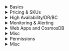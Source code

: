 <details>
  <summary>Basics</summary>
  
</details>  

<details>
  <summary>Pricing & SKUs</summary>
  
</details>  

<details>
  <summary>High Availability/DR/BC</summary>

**SLA: 99.99%**

**Latency** 
- Reads and writes - single-digit latency
- Worldwide replication - <10ms read, <15ms write

</details>  

<details>
  <summary>Monitoring & Alerting</summary>

**How to get alert for 40 units occuring 10 times in a 10-minute window?**
- Log Analytics query
- Query #1 - `requestCharge_s > 40`
- Query #2 - `period = 10` and `frequency = 10`
- Azure Monitor is alerting mechanism
- https://docs.microsoft.com/en-us/azure/cosmos-db/monitor-cosmos-db

</details>  


<details>
  <summary>Web Apps and CosmosDB</summary>

# Scenario: Web App service connects to CosmosDB

CosmosDB uses two types of keys: master keys and resource tokens. 
- Master keys are for administratrive actions
- Resource tokens provide access to resources

### Design pattern
A mid-tier service is set up to serve a mobile application to share user photos.
- The mid-tier service possesses the master key of the Cosmos DB account.
- The photo app is installed on end-user mobile devices.
- On login, the photo app establishes the identity of the user with the mid-tier service. This mechanism of identity establishment is purely up to the application.
- Once the identity is established, the mid-tier service requests permissions based on the identity.
- The mid-tier service sends a resource token back to the phone app.
- The phone app can continue to use the resource token to directly access Cosmos DB resources with the permissions defined by the resource token and for the interval allowed by the resource token.
- When the resource token expires, subsequent requests receive a 401 unauthorized exception. At this point, the phone app re-establishes the identity and requests a new resource token.

Missing step is that, b/c the mid tier app knows the master key, it creates a user on cosmosdb dynamically. Creating a user automatically creates a hash resource token.
</details>  


<details>
  <summary>Misc</summary>
  
**MongoDB migration - what has most compatibility?** - "Database", not API or Collection

**How to migrate data from SQL Server into CosmosDB?** 
- https://docs.microsoft.com/en-us/azure/cosmos-db/import-data#SQL
- Run the DocumentDB Data Migration Tool

**Want to get a notification everytime data is received?**
- Deploy a Logic App that has the Azure CosmosDB connector
- Ensure the Logic App uses a SendGrid action

</details>  

<details>
  <summary>Permissions</summary>

**What roles exist and what do they do??** 
- DocumentDB Account Contributor - manage CosmosDB accounts
- Cosmos DB Account Reader - read account data
- Cosmos Backup Operator - can submit restore request for db or container for account
- Cosmos DB Operator - manage accounts but not access them. Prevents access to account keys and connection strings

</details>  

<details>
  <summary>Misc</summary>

**How to migrate data from SQL Server into CosmosDB?** 
- https://docs.microsoft.com/en-us/azure/cosmos-db/import-data#SQL
- Run the DocumentDB Data Migration Tool

**Want to get a notification everytime data is received?**
- Deploy a Logic App that has the Azure CosmosDB connector
- Ensure the Logic App uses a SendGrid action

</details>  
